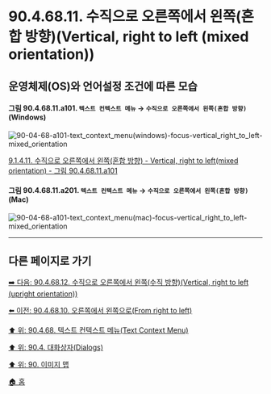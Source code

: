 # 90.4.68.11. 수직으로 오른쪽에서 왼쪽(혼합 방향)(Vertical, right to left (mixed orientation))
## 운영체제(OS)와 언어설정 조건에 따른 모습

<a id="90-04-68-11-a101"></a>

#### 그림 90.4.68.11.a101. `텍스트 컨텍스트 메뉴` → `수직으로 오른쪽에서 왼쪽(혼합 방향)` (Windows)
![90-04-68-a101-text_context_menu(windows)-focus-vertical_right_to_left-mixed_orientation](https://github.com/wonder13662/gimp/assets/15767104/3b080970-aeba-446f-bd7b-7ec4f99d2ba8)

[9.1.4.11. 수직으로 오른쪽에서 왼쪽(혼합 방향) - Vertical, right to left(mixed orientation) - 그림 90.4.68.11.a101](./09-01-04-11-vertical_right_to_left_mixed_orientation.md#90-04-68-11-a101)

<a id="90-04-68-11-a201"></a>

#### 그림 90.4.68.11.a201. `텍스트 컨텍스트 메뉴` → `수직으로 오른쪽에서 왼쪽(혼합 방향)` (Mac)
![90-04-68-a101-text_context_menu(mac)-focus-vertical_right_to_left-mixed_orientation](https://github.com/wonder13662/gimp/assets/15767104/080a82af-a687-4064-b212-e74324076970)

***

## 다른 페이지로 가기

[➡️ 다음: 90.4.68.12. 수직으로 오른쪽에서 왼쪽(수직 방향)(Vertical, right to left (upright orientation))](./90-04-0068-012-vertical_right_to_left_upright_orientation.md)

[⬅️ 이전: 90.4.68.10. 오른쪽에서 왼쪽으로(From right to left)](./90-04-0068-010-from_right_to_left.md)

[⬆️ 위: 90.4.68. 텍스트 컨텍스트 메뉴(Text Context Menu)](./90-04-0068-000-text_context_menu.md)

[⬆️ 위: 90.4. 대화상자(Dialogs)](./90-04-0000-dialogs.md)

[⬆️ 위: 90. 이미지 맵](./90-00-image-map.md)

[🏠 홈](./00-home.md)
